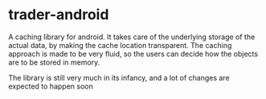 trader-android
==============

A caching library for android.
It takes care of the underlying storage of the actual data, by making the cache location transparent.
The caching approach is made to be very fluid, so the users can decide how the objects are to be stored in memory.

The library is still very much in its infancy, and a lot of changes are expected to happen soon
